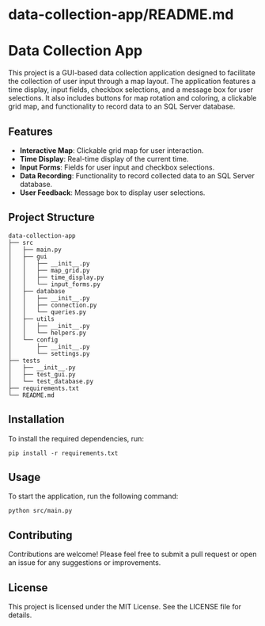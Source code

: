 # data-collection-app/README.md

# Data Collection App

This project is a GUI-based data collection application designed to facilitate the collection of user input through a map layout. The application features a time display, input fields, checkbox selections, and a message box for user selections. It also includes buttons for map rotation and coloring, a clickable grid map, and functionality to record data to an SQL Server database.

## Features

- **Interactive Map**: Clickable grid map for user interaction.
- **Time Display**: Real-time display of the current time.
- **Input Forms**: Fields for user input and checkbox selections.
- **Data Recording**: Functionality to record collected data to an SQL Server database.
- **User Feedback**: Message box to display user selections.

## Project Structure

```
data-collection-app
├── src
│   ├── main.py
│   ├── gui
│   │   ├── __init__.py
│   │   ├── map_grid.py
│   │   ├── time_display.py
│   │   └── input_forms.py
│   ├── database
│   │   ├── __init__.py
│   │   ├── connection.py
│   │   └── queries.py
│   ├── utils
│   │   ├── __init__.py
│   │   └── helpers.py
│   └── config
│       ├── __init__.py
│       └── settings.py
├── tests
│   ├── __init__.py
│   ├── test_gui.py
│   └── test_database.py
├── requirements.txt
└── README.md
```

## Installation

To install the required dependencies, run:

```
pip install -r requirements.txt
```

## Usage

To start the application, run the following command:

```
python src/main.py
```

## Contributing

Contributions are welcome! Please feel free to submit a pull request or open an issue for any suggestions or improvements.

## License

This project is licensed under the MIT License. See the LICENSE file for details.